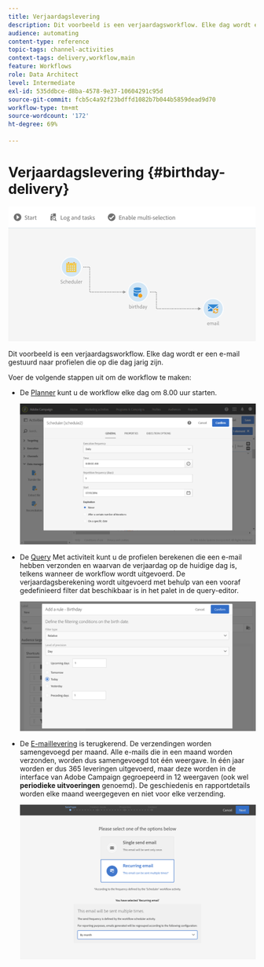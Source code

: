 ```yaml
---
title: Verjaardagslevering
description: Dit voorbeeld is een verjaardagsworkflow. Elke dag wordt er een e-mail gestuurd naar profielen die op die dag jarig zijn.
audience: automating
content-type: reference
topic-tags: channel-activities
context-tags: delivery,workflow,main
feature: Workflows
role: Data Architect
level: Intermediate
exl-id: 535ddbce-d8ba-4578-9e37-10604291c95d
source-git-commit: fcb5c4a92f23bdffd1082b7b044b5859dead9d70
workflow-type: tm+mt
source-wordcount: '172'
ht-degree: 69%

---
```


# Verjaardagslevering {#birthday-delivery}

![](assets/wkf_delivery_example_1.png)

Dit voorbeeld is een verjaardagsworkflow. Elke dag wordt er een e-mail gestuurd naar profielen die op die dag jarig zijn.

Voer de volgende stappen uit om de workflow te maken:

* De [Planner](../../automating/using/scheduler.md) kunt u de workflow elke dag om 8.00 uur starten.

   ![](assets/wkf_delivery_example_2.png)

* De [Query](../../automating/using/query.md) Met activiteit kunt u de profielen berekenen die een e-mail hebben verzonden en waarvan de verjaardag op de huidige dag is, telkens wanneer de workflow wordt uitgevoerd. De verjaardagsberekening wordt uitgevoerd met behulp van een vooraf gedefinieerd filter dat beschikbaar is in het palet in de query-editor.

   ![](assets/wkf_delivery_example_3.png)

* De [E-maillevering](../../automating/using/email-delivery.md) is terugkerend. De verzendingen worden samengevoegd per maand. Alle e-mails die in een maand worden verzonden, worden dus samengevoegd tot één weergave. In één jaar worden er dus 365 leveringen uitgevoerd, maar deze worden in de interface van Adobe Campaign gegroepeerd in 12 weergaven (ook wel **periodieke uitvoeringen** genoemd). De geschiedenis en rapportdetails worden elke maand weergegeven en niet voor elke verzending.

   ![](assets/wkf_delivery_example_4.png)
